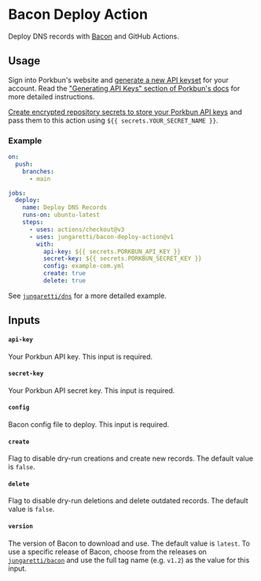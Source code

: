 # Bacon Deploy Action

Deploy DNS records with [Bacon](https://github.com/jungaretti/bacon) and GitHub Actions.

## Usage

Sign into Porkbun's website and [generate a new API keyset](https://porkbun.com/account/api) for your account. Read the ["Generating API Keys" section of Porkbun's docs](https://kb.porkbun.com/article/190-getting-started-with-the-porkbun-dns-api) for more detailed instructions.

[Create encrypted repository secrets to store your Porkbun API keys](https://docs.github.com/en/actions/security-guides/encrypted-secrets#creating-encrypted-secrets-for-a-repository) and pass them to this action using `${{ secrets.YOUR_SECRET_NAME }}`.

### Example

```yaml
on:
  push:
    branches:
      - main

jobs:
  deploy:
    name: Deploy DNS Records
    runs-on: ubuntu-latest
    steps:
      - uses: actions/checkout@v3
      - uses: jungaretti/bacon-deploy-action@v1
        with:
          api-key: ${{ secrets.PORKBUN_API_KEY }}
          secret-key: ${{ secrets.PORKBUN_SECRET_KEY }}
          config: example-com.yml
          create: true
          delete: true
```

See [`jungaretti/dns`](https://github.com/jungaretti/dns/tree/main/.github/workflows) for a more detailed example.

## Inputs

#### `api-key`

Your Porkbun API key. This input is required.

#### `secret-key`

Your Porkbun API secret key. This input is required.

#### `config`

Bacon config file to deploy. This input is required.

#### `create`

Flag to disable dry-run creations and create new records. The default value is `false`.

#### `delete`

Flag to disable dry-run deletions and delete outdated records. The default value is `false`.

#### `version`

The version of Bacon to download and use. The default value is `latest`. To use a specific release of Bacon, choose from the releases on [`jungaretti/bacon`](https://github.com/jungaretti/bacon/releases) and use the full tag name (e.g. `v1.2`) as the value for this input.
